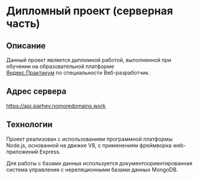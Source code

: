 # Дипломный проект (серверная часть)

## Описание

Данный проект является дипломной работой,
выполненной при обучении на образовательной платформе  
[Яндекс.Практикум](https://praktikum.yandex.ru/)
по специальности Веб-разработчик.

## Адрес сервера

https://api.siarhey.nomoredomains.work

## Технологии

Проект реализован с использованием программной платформы Node.js, основанной на движке V8, с применением фреймворкa web-приложений Express.

Для работы с базами данных используется документоориентированная система управления c нереляционными базами данных MongoDB.
